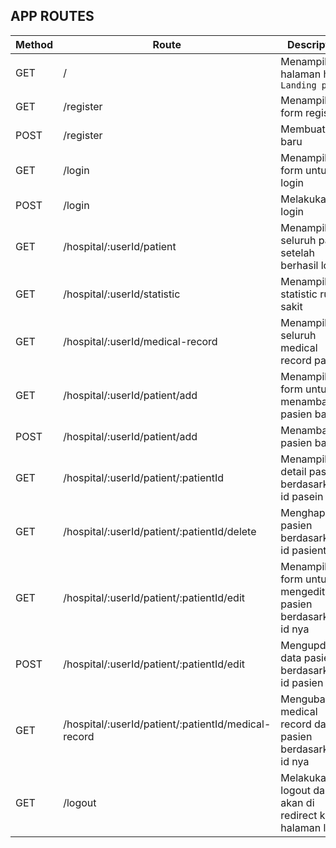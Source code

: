 ## APP ROUTES

| Method | Route                                                | Description                                                         |
|--------|------------------------------------------------------|---------------------------------------------------------------------|
| GET    | /                                                    | Menampilkan halaman home `Landing page`                             |
| GET    | /register                                            | Menampilkan form register                                           |
| POST   | /register                                            | Membuat user baru                                                   |
| GET    | /login                                               | Menampilkan form untuk login                                        |
| POST   | /login                                               | Melakukan login                                                     |
| GET    | /hospital/:userId/patient                            | Menampilkan seluruh pasien setelah berhasil login                   |
| GET    | /hospital/:userId/statistic                          | Menampilkan statistic rumah sakit                                   |
| GET    | /hospital/:userId/medical-record                     | Menampilkan seluruh medical record pasien                           |
| GET    | /hospital/:userId/patient/add                        | Menampilkan form untuk menambahkan pasien baru                      |
| POST   | /hospital/:userId/patient/add                        | Menambahkan pasien baru                                             |
| GET    | /hospital/:userId/patient/:patientId                 | Menampilkan detail pasien berdasarkan id pasein                     |
| GET    | /hospital/:userId/patient/:patientId/delete          | Menghapus pasien berdasarkan id pasient                             |
| GET    | /hospital/:userId/patient/:patientId/edit            | Menampilkan form untuk mengedit data pasien berdasarkan id nya      |
| POST   | /hospital/:userId/patient/:patientId/edit            | Mengupdate data pasien berdasarkan id pasien                        |
| GET    | /hospital/:userId/patient/:patientId/medical-record  | Mengubah medical record dari pasien berdasarkan id nya              |
| GET    | /logout                                              | Melakukan logout dan akan di redirect ke halaman login              |